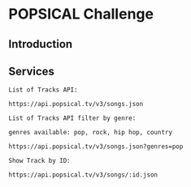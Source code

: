 # POPSICAL Challenge

## Introduction 


## Services 

```
List of Tracks API:

https://api.popsical.tv/v3/songs.json

List of Tracks API filter by genre:

genres available: pop, rock, hip hop, country

https://api.popsical.tv/v3/songs.json?genres=pop

Show Track by ID:

https://api.popsical.tv/v3/songs/:id.json

```
